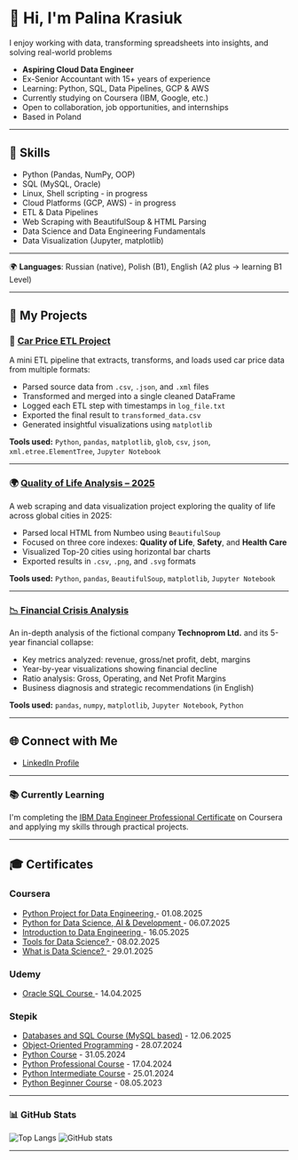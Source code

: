 # 👋 Hi, I'm Palina Krasiuk

I enjoy working with data, transforming spreadsheets into insights, and solving real-world problems

- **Aspiring Cloud Data Engineer**
- Ex-Senior Accountant with 15+ years of experience  
- Learning: Python, SQL, Data Pipelines, GCP & AWS  
- Currently studying on Coursera (IBM, Google, etc.)  
- Open to collaboration, job opportunities, and internships
- Based in Poland

---

## 🧠 Skills 
- Python (Pandas, NumPy, OOP)
- SQL (MySQL, Oracle)
- Linux, Shell scripting - in progress
- Cloud Platforms (GCP, AWS) - in progress
- ETL & Data Pipelines 
- Web Scraping with BeautifulSoup & HTML Parsing
- Data Science and Data Engineering Fundamentals
- Data Visualization (Jupyter, matplotlib)

---

🌍 **Languages**: Russian (native), Polish (B1), English (A2 plus -> learning B1 Level)

---

## 🚀 My Projects

### 🚗 [Car Price ETL Project](https://github.com/CloudDataPalina/ETL_Project/)

A mini ETL pipeline that extracts, transforms, and loads used car price data from multiple formats:

- Parsed source data from `.csv`, `.json`, and `.xml` files  
- Transformed and merged into a single cleaned DataFrame  
- Logged each ETL step with timestamps in `log_file.txt`  
- Exported the final result to `transformed_data.csv`  
- Generated insightful visualizations using `matplotlib`

**Tools used:** `Python`, `pandas`, `matplotlib`, `glob`, `csv`, `json`, `xml.etree.ElementTree`, `Jupyter Notebook`

---

### 🌍 [Quality of Life Analysis – 2025](https://github.com/CloudDataPalina/Quality-of-Life-2025)

A web scraping and data visualization project exploring the quality of life across global cities in 2025:

- Parsed local HTML from Numbeo using `BeautifulSoup`
- Focused on three core indexes: **Quality of Life**, **Safety**, and **Health Care**
- Visualized Top-20 cities using horizontal bar charts
- Exported results in `.csv`, `.png`, and `.svg` formats

**Tools used:** `Python`, `pandas`, `BeautifulSoup`, `matplotlib`, `Jupyter Notebook`

---

### [📉 Financial Crisis Analysis](https://github.com/CloudDataPalina/Financial-Crisis-Analysis)

An in-depth analysis of the fictional company **Technoprom Ltd.** and its 5-year financial collapse:

- Key metrics analyzed: revenue, gross/net profit, debt, margins  
- Year-by-year visualizations showing financial decline  
- Ratio analysis: Gross, Operating, and Net Profit Margins  
- Business diagnosis and strategic recommendations (in English)

**Tools used:** `pandas`, `numpy`, `matplotlib`, `Jupyter Notebook`, `Python`

---

## 🌐 Connect with Me
- [LinkedIn Profile](https://www.linkedin.com/in/palina-krasiuk-954404372/)

---

### 📚 Currently Learning
I'm completing the [IBM Data Engineer Professional Certificate](https://www.coursera.org/professional-certificates/ibm-data-engineer) on Coursera and applying my skills through practical projects.

---

## 🎓 Certificates

### Coursera

- [Python Project for Data Engineering ](https://coursera.org/share/7db0e33b2da935334bc601a87de1f2fc) - 01.08.2025
- [Python for Data Science, AI & Development ](https://www.coursera.org/account/accomplishments/verify/RE1QJ5J27Q9M) - 06.07.2025
- [Introduction to Data Engineering ](https://www.coursera.org/account/accomplishments/verify/Q1QM933TRCOI) - 16.05.2025 
- [Tools for Data Science? ](https://www.coursera.org/account/accomplishments/verify/7MXBOZMD8SHE) - 08.02.2025
- [What is Data Science? ](https://www.coursera.org/account/accomplishments/verify/6XFV92CM88JB) - 29.01.2025
  

### Udemy

- [Oracle SQL Course ](https://www.udemy.com/certificate/UC-0980df6f-7645-4129-a572-7a045118e41e/) - 14.04.2025
  

### Stepik

- [Databases and SQL Course (MySQL based)](https://stepik.org/cert/2888336?lang=en) - 12.06.2025
- [Object-Oriented Programming](https://stepik.org/cert/2530129?lang=en) - 28.07.2024 
- [Python Course](https://stepik.org/cert/2486167?lang=en) - 31.05.2024
- [Python Professional Course](https://stepik.org/cert/2432220?lang=en) - 17.04.2024
- [Python Intermediate Course](https://stepik.org/cert/2341634?lang=en) - 25.01.2024   
- [Python Beginner Course](https://stepik.org/cert/2056820?lang=en) - 08.05.2023

---

### 📊 GitHub Stats

![Top Langs](https://github-readme-stats.vercel.app/api/top-langs/?username=CloudDataPalina&layout=compact)
![GitHub stats](https://github-readme-stats.vercel.app/api?username=CloudDataPalina&show_icons=true)

---
  

